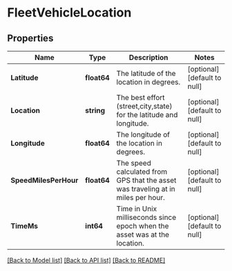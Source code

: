 # FleetVehicleLocation

## Properties
Name | Type | Description | Notes
------------ | ------------- | ------------- | -------------
**Latitude** | **float64** | The latitude of the location in degrees. | [optional] [default to null]
**Location** | **string** | The best effort (street,city,state) for the latitude and longitude. | [optional] [default to null]
**Longitude** | **float64** | The longitude of the location in degrees. | [optional] [default to null]
**SpeedMilesPerHour** | **float64** | The speed calculated from GPS that the asset was traveling at in miles per hour. | [optional] [default to null]
**TimeMs** | **int64** | Time in Unix milliseconds since epoch when the asset was at the location. | [optional] [default to null]

[[Back to Model list]](../README.md#documentation-for-models) [[Back to API list]](../README.md#documentation-for-api-endpoints) [[Back to README]](../README.md)


